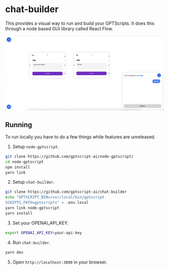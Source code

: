 # chat-builder 
This provides a visual way to run and build your GPTScripts. It does this through a node based GUI library called React Flow.

![Chat Image](assets/chat.png)

## Running
To run locally you have to do a few things while features are unreleased.

1. Setup `node-gptscript`.

```bash
git clone https://github.com/gptscript-ai/node-gptscript/
cd node-gptscript
npm install
yarn link
```

2. Setup `chat-builder`.

```bash
git clone https://github.com/gptscript-ai/chat-builder
echo "GPTSCRIPT_BIN=/usr/local/bin/gptscript
SCRIPTS_PATH=gptscripts" > .env.local
yarn link node-gptscript
yarn install
```

3. Set your OPENAI_API_KEY.

```bash
export OPENAI_API_KEY=your-api-key
```

4. Run `chat-builder`.

```bash
yarn dev
```

5. Open `http://localhost:3000` in your browser.
